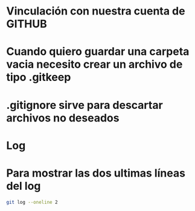 # Vinculación con nuestra cuenta de GITHUB

# Cuando quiero guardar una carpeta vacia necesito crear un archivo de tipo **.gitkeep**

# .gitignore sirve para descartar archivos no deseados

# Log

# Para mostrar las dos ultimas líneas del log

```sh
git log --oneline 2 
```